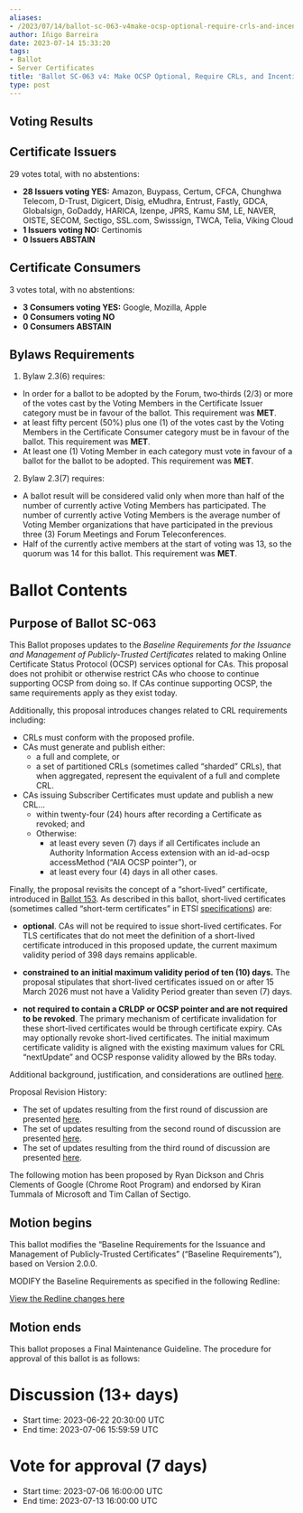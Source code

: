 ```yaml
---
aliases:
- /2023/07/14/ballot-sc-063-v4make-ocsp-optional-require-crls-and-incentivize-automation/
author: Iñigo Barreira
date: 2023-07-14 15:33:20
tags:
- Ballot
- Server Certificates
title: 'Ballot SC-063 v4: Make OCSP Optional, Require CRLs, and Incentivize Automation'
type: post
---
```


## Voting Results

## Certificate Issuers

29 votes total, with no abstentions:

- **28 Issuers voting YES:** Amazon, Buypass, Certum, CFCA, Chunghwa Telecom, D-Trust, Digicert, Disig, eMudhra, Entrust, Fastly, GDCA, Globalsign, GoDaddy, HARICA, Izenpe, JPRS, Kamu SM, LE, NAVER, OISTE, SECOM, Sectigo, SSL.com, Swisssign, TWCA, Telia, Viking Cloud
- **1 Issuers voting NO:** Certinomis
- **0 Issuers ABSTAIN**

## Certificate Consumers

3 votes total, with no abstentions:

- **3 Consumers voting YES:** Google, Mozilla, Apple
- **0 Consumers voting NO**
- **0 Consumers ABSTAIN**

## Bylaws Requirements

1. Bylaw 2.3(6) requires:

- In order for a ballot to be adopted by the Forum, two‐thirds (2/3) or more of the votes cast by the Voting Members in the Certificate Issuer category must be in favour of the ballot. This requirement was **MET**.
- at least fifty percent (50%) plus one (1) of the votes cast by the Voting Members in the Certificate Consumer category must be in favour of the ballot. This requirement was **MET**.
- At least one (1) Voting Member in each category must vote in favour of a ballot for the ballot to be adopted. This requirement was **MET**.

2. Bylaw 2.3(7) requires:

- A ballot result will be considered valid only when more than half of the number of currently active Voting Members has participated. The number of currently active Voting Members is the average number of Voting Member organizations that have participated in the previous three (3) Forum Meetings and Forum Teleconferences.
- Half of the currently active members at the start of voting was 13, so the quorum was 14 for this ballot. This requirement was **MET**.

# Ballot Contents

## Purpose of Ballot SC-063

This Ballot proposes updates to the _Baseline Requirements for the Issuance and Management of Publicly-Trusted Certificates_ related to making Online Certificate Status Protocol (OCSP) services optional for CAs. This proposal does not prohibit or otherwise restrict CAs who choose to continue supporting OCSP from doing so. If CAs continue supporting OCSP, the same requirements apply as they exist today.

Additionally, this proposal introduces changes related to CRL requirements including:

- CRLs must conform with the proposed profile.
- CAs must generate and publish either:
  - a full and complete, or
  - a set of partitioned CRLs (sometimes called “sharded” CRLs), that when aggregated, represent the equivalent of a full and complete CRL.
- CAs issuing Subscriber Certificates must update and publish a new CRL…
  - within twenty-four (24) hours after recording a Certificate as revoked; and
  - Otherwise:
    - at least every seven (7) days if all Certificates include an Authority Information Access extension with an id-ad-ocsp accessMethod (“AIA OCSP pointer”), or
    - at least every four (4) days in all other cases.

Finally, the proposal revisits the concept of a “short-lived” certificate, introduced in [Ballot 153][1]. As described in this ballot, short-lived certificates (sometimes called “short-term certificates” in ETSI [specifications][2]) are:

- **optional**. CAs will not be required to issue short-lived certificates. For TLS certificates that do not meet the definition of a short-lived certificate introduced in this proposed update, the current maximum validity period of 398 days remains applicable.

- **constrained to an initial maximum validity period of ten (10) days.** The proposal stipulates that short-lived certificates issued on or after 15 March 2026 must not have a Validity Period greater than seven (7) days.

- **not required to contain a CRLDP or OCSP pointer and are not required to be revoked**. The primary mechanism of certificate invalidation for these short-lived certificates would be through certificate expiry. CAs may optionally revoke short-lived certificates. The initial maximum certificate validity is aligned with the existing maximum values for CRL “nextUpdate” and OCSP response validity allowed by the BRs today.

Additional background, justification, and considerations are outlined [here][3].

Proposal Revision History:

- The set of updates resulting from the first round of discussion are presented [here][4].
- The set of updates resulting from the second round of discussion are presented [here][5].
- The set of updates resulting from the third round of discussion are presented [here][6].

The following motion has been proposed by Ryan Dickson and Chris Clements of Google (Chrome Root Program) and endorsed by Kiran Tummala of Microsoft and Tim Callan of Sectigo.

## Motion begins

This ballot modifies the “Baseline Requirements for the Issuance and Management of Publicly-Trusted Certificates” (“Baseline Requirements”), based on Version 2.0.0.

MODIFY the Baseline Requirements as specified in the following Redline:

[View the Redline changes here][7]

## Motion ends

This ballot proposes a Final Maintenance Guideline. The procedure for approval of this ballot is as follows:

# Discussion (13+ days)

- Start time: 2023-06-22 20:30:00 UTC
- End time: 2023-07-06 15:59:59 UTC

# Vote for approval (7 days)

- Start time: 2023-07-06 16:00:00 UTC
- End time: 2023-07-13 16:00:00 UTC

[1]: /2015/11/11/ballot-153-short-lived-certificates/
[2]: https://www.etsi.org/deliver/etsi_en/319400_319499/31941201/01.04.04_60/en_31941201v010404p.pdf
[3]: https://docs.google.com/document/d/180T6cDSWPy54Rb5d6R4zN7MuLEMShaZ4IRLQgdPqE98/edit
[4]: https://github.com/ryancdickson/staging/pull/3/files
[5]: https://github.com/ryancdickson/staging/pull/5/files
[6]: https://github.com/ryancdickson/staging/pull/7/files
[7]: https://github.com/cabforum/servercert/compare/a0360b61e73476959220dc328e3b68d0224fa0b3..b8a0453e59ff342779d5083f2f1f8b8b5930a66a